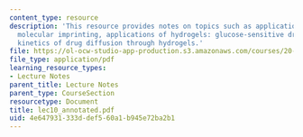 ```yaml
---
content_type: resource
description: 'This resource provides notes on topics such as applications of hydrogels:
  molecular imprinting, applications of hydrogels: glucose-sensitive drug delivery,
  kinetics of drug diffusion through hydrogels.'
file: https://ol-ocw-studio-app-production.s3.amazonaws.com/courses/20-462j-molecular-principles-of-biomaterials-spring-2006/4e647931333ddef560a1b945e72ba2b1_lec10_annotated.pdf
file_type: application/pdf
learning_resource_types:
- Lecture Notes
parent_title: Lecture Notes
parent_type: CourseSection
resourcetype: Document
title: lec10_annotated.pdf
uid: 4e647931-333d-def5-60a1-b945e72ba2b1
---
```

